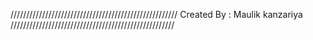 /////////////////////////////////////////////////////
Created By : Maulik kanzariya
////////////////////////////////////////////////////